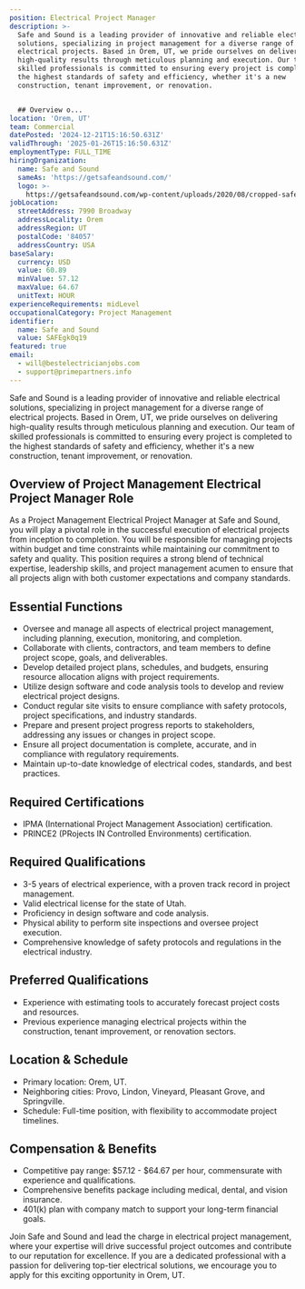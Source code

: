 ```yaml
---
position: Electrical Project Manager
description: >-
  Safe and Sound is a leading provider of innovative and reliable electrical
  solutions, specializing in project management for a diverse range of
  electrical projects. Based in Orem, UT, we pride ourselves on delivering
  high-quality results through meticulous planning and execution. Our team of
  skilled professionals is committed to ensuring every project is completed to
  the highest standards of safety and efficiency, whether it's a new
  construction, tenant improvement, or renovation.


  ## Overview o...
location: 'Orem, UT'
team: Commercial
datePosted: '2024-12-21T15:16:50.631Z'
validThrough: '2025-01-26T15:16:50.631Z'
employmentType: FULL_TIME
hiringOrganization:
  name: Safe and Sound
  sameAs: 'https://getsafeandsound.com/'
  logo: >-
    https://getsafeandsound.com/wp-content/uploads/2020/08/cropped-safe-and-sound-logo-460.png
jobLocation:
  streetAddress: 7990 Broadway
  addressLocality: Orem
  addressRegion: UT
  postalCode: '84057'
  addressCountry: USA
baseSalary:
  currency: USD
  value: 60.89
  minValue: 57.12
  maxValue: 64.67
  unitText: HOUR
experienceRequirements: midLevel
occupationalCategory: Project Management
identifier:
  name: Safe and Sound
  value: SAFEgk0q19
featured: true
email:
  - will@bestelectricianjobs.com
  - support@primepartners.info
---
```




Safe and Sound is a leading provider of innovative and reliable electrical solutions, specializing in project management for a diverse range of electrical projects. Based in Orem, UT, we pride ourselves on delivering high-quality results through meticulous planning and execution. Our team of skilled professionals is committed to ensuring every project is completed to the highest standards of safety and efficiency, whether it's a new construction, tenant improvement, or renovation.

## Overview of Project Management Electrical Project Manager Role

As a Project Management Electrical Project Manager at Safe and Sound, you will play a pivotal role in the successful execution of electrical projects from inception to completion. You will be responsible for managing projects within budget and time constraints while maintaining our commitment to safety and quality. This position requires a strong blend of technical expertise, leadership skills, and project management acumen to ensure that all projects align with both customer expectations and company standards.

## Essential Functions

- Oversee and manage all aspects of electrical project management, including planning, execution, monitoring, and completion.
- Collaborate with clients, contractors, and team members to define project scope, goals, and deliverables.
- Develop detailed project plans, schedules, and budgets, ensuring resource allocation aligns with project requirements.
- Utilize design software and code analysis tools to develop and review electrical project designs.
- Conduct regular site visits to ensure compliance with safety protocols, project specifications, and industry standards.
- Prepare and present project progress reports to stakeholders, addressing any issues or changes in project scope.
- Ensure all project documentation is complete, accurate, and in compliance with regulatory requirements.
- Maintain up-to-date knowledge of electrical codes, standards, and best practices.

## Required Certifications

- IPMA (International Project Management Association) certification.
- PRINCE2 (PRojects IN Controlled Environments) certification.

## Required Qualifications

- 3-5 years of electrical experience, with a proven track record in project management.
- Valid electrical license for the state of Utah.
- Proficiency in design software and code analysis.
- Physical ability to perform site inspections and oversee project execution.
- Comprehensive knowledge of safety protocols and regulations in the electrical industry.

## Preferred Qualifications

- Experience with estimating tools to accurately forecast project costs and resources.
- Previous experience managing electrical projects within the construction, tenant improvement, or renovation sectors.

## Location & Schedule

- Primary location: Orem, UT.
- Neighboring cities: Provo, Lindon, Vineyard, Pleasant Grove, and Springville.
- Schedule: Full-time position, with flexibility to accommodate project timelines.

## Compensation & Benefits

- Competitive pay range: $57.12 - $64.67 per hour, commensurate with experience and qualifications.
- Comprehensive benefits package including medical, dental, and vision insurance.
- 401(k) plan with company match to support your long-term financial goals.

Join Safe and Sound and lead the charge in electrical project management, where your expertise will drive successful project outcomes and contribute to our reputation for excellence. If you are a dedicated professional with a passion for delivering top-tier electrical solutions, we encourage you to apply for this exciting opportunity in Orem, UT.
